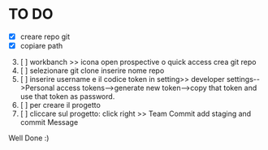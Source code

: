 # TO DO 

- [x] creare repo git
- [x] copiare path
3. [ ] workbanch >> icona open prospective o quick access crea git repo
4. [ ] selezionare git clone inserire nome repo
5. [ ] inserire username e  il codice token in setting>> developer settings-->Personal access tokens-->generate new token-->copy that token and use that token as password.
6. [ ] per creare il progetto
7. [ ] cliccare sul progetto: click right >> Team Commit  add staging and commit Message

Well Done :)